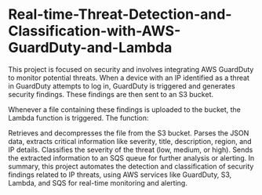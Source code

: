 # Real-time-Threat-Detection-and-Classification-with-AWS-GuardDuty-and-Lambda
This project is focused on security and involves integrating AWS GuardDuty to monitor potential threats. When a device with an IP identified as a threat in GuardDuty attempts to log in, GuardDuty is triggered and generates security findings. These findings are then sent to an S3 bucket.

Whenever a file containing these findings is uploaded to the bucket, the Lambda function is triggered. The function:

Retrieves and decompresses the file from the S3 bucket.
Parses the JSON data, extracts critical information like severity, title, description, region, and IP details.
Classifies the severity of the threat (low, medium, or high).
Sends the extracted information to an SQS queue for further analysis or alerting.
In summary, this project automates the detection and classification of security findings related to IP threats, using AWS services like GuardDuty, S3, Lambda, and SQS for real-time monitoring and alerting.
